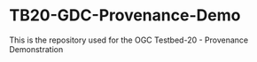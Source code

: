 # TB20-GDC-Provenance-Demo
This is the repository used for the OGC Testbed-20 - Provenance Demonstration
